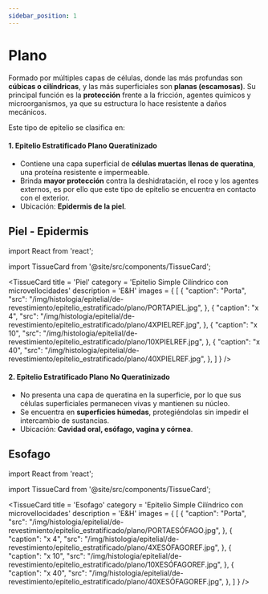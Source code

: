 ```yaml
---
sidebar_position: 1
---
```


# Plano

Formado por múltiples capas de células, donde las más profundas son **cúbicas o cilíndricas**, y las más superficiales son **planas (escamosas)**. Su principal función es la **protección** frente a la fricción, agentes químicos y microorganismos, ya que su estructura lo hace resistente a daños mecánicos.

Este tipo de epitelio se clasifica en:

#### **1. Epitelio Estratificado Plano Queratinizado**

-   Contiene una capa superficial de **células muertas llenas de queratina**, una proteína resistente e impermeable.
-   Brinda **mayor protección** contra la deshidratación, el roce y los agentes externos, es por ello que este tipo de epitelio se 
    encuentra en contacto con el exterior. 
-   Ubicación: **Epidermis de la piel**.

## Piel - Epidermis

import React from 'react';

import TissueCard from '@site/src/components/TissueCard';

<TissueCard
  title = 'Piel'
  category = 'Epitelio Simple Cilíndrico con microvellocidades'
  description = 'E&H'
  images = {
    [
      {
        "caption": "Porta",
        "src": "/img/histologia/epitelial/de-revestimiento/epitelio_estratificado/plano/PORTAPIEL.jpg",
      },
      {
        "caption": "x 4",
        "src": "/img/histologia/epitelial/de-revestimiento/epitelio_estratificado/plano/4XPIELREF.jpg",
      },
      {
        "caption": "x 10",
        "src": "/img/histologia/epitelial/de-revestimiento/epitelio_estratificado/plano/10XPIELREF.jpg",
      },
      {
        "caption": "x 40",
        "src": "/img/histologia/epitelial/de-revestimiento/epitelio_estratificado/plano/40XPIELREF.jpg",
      },
    ]
  }
/>

#### **2. Epitelio Estratificado Plano No Queratinizado**

-   No presenta una capa de queratina en la superficie, por lo que sus células superficiales permanecen vivas y mantienen su núcleo.
-   Se encuentra en **superficies húmedas**, protegiéndolas sin impedir el intercambio de sustancias.
-   Ubicación: **Cavidad oral, esófago, vagina y córnea**.

## Esofago

import React from 'react';

import TissueCard from '@site/src/components/TissueCard';

<TissueCard
  title = 'Esofago'
  category = 'Epitelio Simple Cilíndrico con microvellocidades'
  description = 'E&H'
  images = {
    [
      {
        "caption": "Porta",
        "src": "/img/histologia/epitelial/de-revestimiento/epitelio_estratificado/plano/PORTAESÓFAGO.jpg",
      },
      {
        "caption": "x 4",
        "src": "/img/histologia/epitelial/de-revestimiento/epitelio_estratificado/plano/4XESÓFAGOREF.jpg",
      },
      {
        "caption": "x 10",
        "src": "/img/histologia/epitelial/de-revestimiento/epitelio_estratificado/plano/10XESÓFAGOREF.jpg",
      },
      {
        "caption": "x 40",
        "src": "/img/histologia/epitelial/de-revestimiento/epitelio_estratificado/plano/40XESÓFAGOREF.jpg",
      },
    ]
  }
/>

